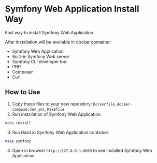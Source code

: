 # Symfony Web Application Install Way

Fast way to install Symfony Web Application.  

After installation will be available in docker container:
- Symfony Web Application
- Built-in Symfony Web server
- Symfony CLI developer tool
- PHP
- Composer
- Curl

## How to Use
1. Copy these files to your new repository: `Dockerfile`, `docker-compose.dev.yml`, `Makefile`
2. Run installation of Symfony Web Application:  
```bash
make install
```
3. Run Bash in Symfony Web Application container:
```bash
make symfony
```
4. Open in browser `http://127.0.0.1:8000` to see installed Symfony Web Application
